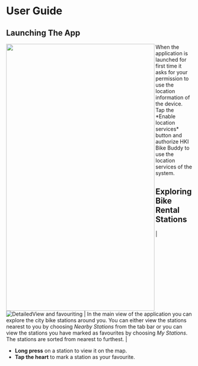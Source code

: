 #  User Guide
## Launching The App

<img align="left" width="400" height="720" src="https://raw.githubusercontent.com/JuanitoSebastian/HelsinkiBikeBuddy/main/Documentation/graphics/StartAndAuth.gif">
When the application is launched for first time it asks for your permission to use the location information of the device. Tap the *Enable location services* button and authorize HKI Bike Buddy to use the location services of the system. 

## Exploring Bike Rental Stations
| ![DetailedView and favouriting](https://raw.githubusercontent.com/JuanitoSebastian/HelsinkiBikeBuddy/main/Documentation/graphics/DetailedFavourite.gif) | In the main view of the application you can explore the city bike stations around you. You can either view the stations nearest to you by choosing *Nearby Stations* from the tab bar or you can view the stations you have marked as favourites by choosing *My Stations*. The stations are sorted from nearest to furthest. |
- **Long press** on a station to view it on the map. 
- **Tap the heart** to mark a station as your favourite.
